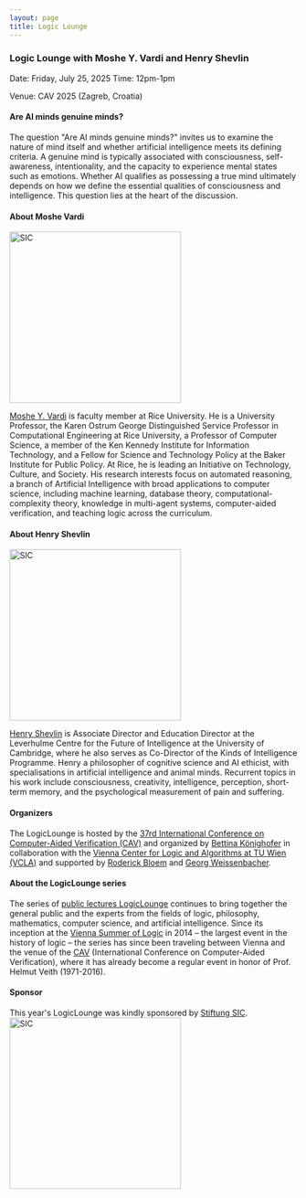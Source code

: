 ```yaml
---
layout: page
title: Logic Lounge
---
```

### Logic Lounge with Moshe Y. Vardi and Henry Shevlin

Date: Friday, July 25, 2025
Time: 12pm-1pm

Venue: CAV 2025 (Zagreb, Croatia)

#### Are AI minds genuine minds?

The question "Are AI minds genuine minds?" invites us to examine the nature of mind itself and whether artificial intelligence meets its defining criteria. A genuine mind is typically associated with consciousness, self-awareness, intentionality, and the capacity to experience mental states such as emotions. Whether AI qualifies as possessing a true mind ultimately depends on how we define the essential qualities of consciousness and intelligence. This question lies at the heart of the discussion.

#### About Moshe Vardi
<img src="https://conferences.i-cav.org/2025/assets/img/Moshe_Vardi.jpeg" alt="SIC" width="300" class="center"> <br>

[Moshe Y. Vardi](https://www.cs.rice.edu/~vardi/) is faculty member at Rice University. He is a University Professor, the Karen Ostrum George Distinguished Service Professor in Computational Engineering at Rice University, a Professor of Computer Science, a member of the Ken Kennedy Institute for Information Technology, and a Fellow for Science and Technology Policy at the Baker Institute for Public Policy. At Rice, he is leading an Initiative on Technology, Culture, and Society. His research interests focus on automated reasoning, a branch of Artificial Intelligence with broad applications to computer science, including machine learning, database theory, computational-complexity theory, knowledge in multi-agent systems, computer-aided verification, and teaching logic across the curriculum.

#### About Henry Shevlin
<img src="https://conferences.i-cav.org/2025/assets/img/Henry_Shevlin.png" alt="SIC" width="300" class="center"> <br>

[Henry Shevlin](https://henryshevlin.com/) is Associate Director and Education Director at the Leverhulme Centre for the Future of Intelligence at the University of Cambridge, where he also serves as Co-Director of the Kinds of Intelligence Programme. Henry a philosopher of cognitive science and AI ethicist, with specialisations in artificial intelligence and animal minds. Recurrent topics in his work include consciousness, creativity, intelligence, perception, short-term memory, and the psychological measurement of pain and suffering.

#### Organizers

The LogicLounge is hosted by the [37rd International Conference on Computer-Aided Verification (CAV)](https://conferences.i-cav.org/2025/) and organized by [Bettina Könighofer](https://www.isec.tugraz.at/person/bettina-koenighofer/) in collaboration with the [Vienna Center for Logic and Algorithms at TU Wien (VCLA)](https://www.vcla.at/) and supported by [Roderick Bloem](https://www.isec.tugraz.at/person/roderick-bloem/) and [Georg Weissenbacher](https://www.georg.weissenbacher.science/). 

#### About the LogicLounge series

The series of [public lectures LogicLounge](https://www.vcla.at/logiclounge/) continues to bring together the general public and the experts from the fields of logic, philosophy, mathematics, computer science, and artificial intelligence. Since its inception at the [Vienna Summer of Logic](http://vsl2014.at/) in 2014 – the largest event in the history of logic – the series has since been traveling between Vienna and the venue of the [CAV](https://i-cav.org/2020/logic-lounge/) (International Conference on Computer-Aided Verification), where it has already become a regular event in honor of Prof. Helmut Veith (1971-2016).

#### Sponsor
This year's LogicLounge was kindly sponsored by [Stiftung SIC](https://jce.isec.tugraz.at/). <br>
[<img src="https://conferences.i-cav.org/2025/assets/img/SIC-Logo.png" alt="SIC" width="300" class="center">](https://jce.isec.tugraz.at/)